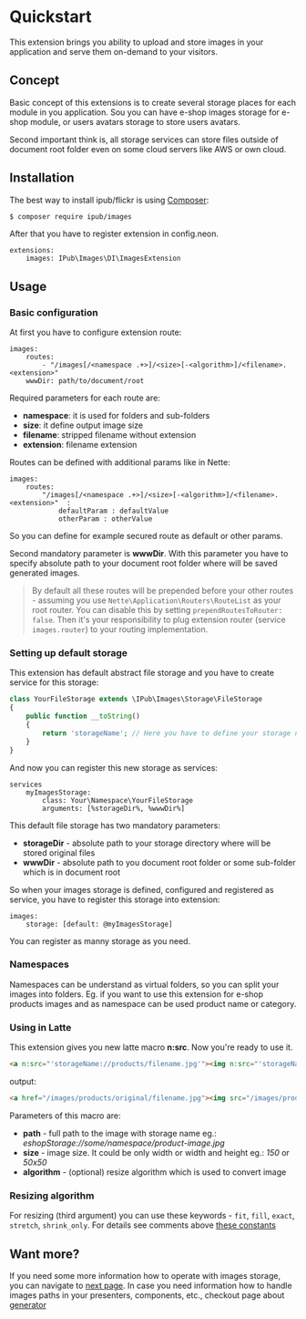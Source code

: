 # Quickstart

This extension brings you ability to upload and store images in your application and serve them on-demand to your visitors.

## Concept

Basic concept of this extensions is to create several storage places for each module in you application. Sou you can have e-shop images storage for e-shop module, or users avatars storage to store users avatars.

Second important think is, all storage services can store files outside of document root folder even on some cloud servers like AWS or own cloud.

## Installation

The best way to install ipub/flickr is using  [Composer](http://getcomposer.org/):

```sh
$ composer require ipub/images
```

After that you have to register extension in config.neon.

```neon
extensions:
	images: IPub\Images\DI\ImagesExtension
```

## Usage

### Basic configuration

At first you have to configure extension route:

```neon
images:
	routes:
		- "/images[/<namespace .+>]/<size>[-<algorithm>]/<filename>.<extension>"
	wwwDir: path/to/document/root
```

Required parameters for each route are:

* **namespace**: it is used for folders and sub-folders
* **size**: it define output image size
* **filename**: stripped filename without extension
* **extension**: filename extension

Routes can be defined with additional params like in Nette:

```neon
images:
	routes:
		"/images[/<namespace .+>]/<size>[-<algorithm>]/<filename>.<extension>"  :
			defaultParam : defaultValue
			otherParam : otherValue
```

So you can define for example secured route as default or other params.

Second mandatory parameter is **wwwDir**. With this parameter you have to specify absolute path to your document root folder where will be saved generated images. 

> By default all these routes will be prepended before your other routes - assuming you use `Nette\Application\Routers\RouteList` as your root router. You can disable this by setting `prependRoutesToRouter: false`. Then it's your responsibility to plug extension router (service `images.router`) to your routing implementation.

### Setting up default storage

This extension has default abstract file storage and you have to create service for this storage:

```php
class YourFileStorage extends \IPub\Images\Storage\FileStorage
{
	public function __toString()
	{
		return 'storageName'; // Here you have to define your storage name. This name have to be unique
	}
}
```

And now you can register this new storage as services:

```neon
services
	myImagesStorage:
		class: Your\Namespace\YourFileStorage
		arguments: [%storageDir%, %wwwDir%]
```

This default file storage has two mandatory parameters:

* **storageDir** - absolute path to your storage directory where will be stored original files
* **wwwDir** - absolute path to you document root folder or some sub-folder which is in document root 

So when your images storage is defined, configured and registered as service, you have to register this storage into extension:

```neon
images:
	storage: [default: @myImagesStorage]
```

You can register as manny storage as you need.

### Namespaces

Namespaces can be understand as virtual folders, so you can split your images into folders. Eg. if you want to use this extension for e-shop products images and as namespace can be used product name or category.

### Using in Latte

This extension gives you new latte macro **n:src**. Now you're ready to use it.

```html
<a n:src="'storageName://products/filename.jpg'"><img n:src="'storageName://products/filename.jpg', '200x200', 'fill'" /></a>
```

output:

```html
<a href="/images/products/original/filename.jpg"><img src="/images/products/200x200-fill/filename.jpg" /></a>
```

Parameters of this macro are:

* **path** - full path to the image with storage name eg.: *eshopStorage://some/namespace/product-image.jpg*
* **size** - image size. It could be only width or width and height eg.: *150* or *50x50*
* **algorithm** - (optional) resize algorithm which is used to convert image

### Resizing algorithm

For resizing (third argument) you can use these keywords - `fit`, `fill`, `exact`, `stretch`, `shrink_only`. For details see comments above [these constants](http://api.nette.org/2.0/source-common.Image.php.html#105)

## Want more?

If you need some more information how to operate with images storage, you can navigate to [next page](https://github.com/iPublikuj/images/blob/master/docs/en/fileStorage.md).
In case you need information how to handle images paths in your presenters, components, etc., checkout page about [generator](https://github.com/iPublikuj/images/blob/master/docs/en/generation.md)
